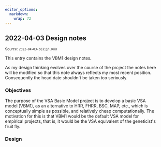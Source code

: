 ```yaml
---
editor_options: 
  markdown: 
    wrap: 72
---
```


<!--- Timestamp to trigger book rebuilds: 2022-04-03 19:17:11 --->



## 2022-04-03 Design notes

<small>Source: <code>2022-04-03-design.Rmd</code></small>

This entry contains the VBM1 design notes.

As my design thinking evolves over the course of the project the notes
here will be modified so that this note always reflects my most recent
position. Consequently the head date shouldn't be taken too seriously.



### Objectives

The purpose of the VSA Basic Model project is to develop a basic VSA
model (VBM1), as an alternative to HRR, FHRR, BSC, MAP, etc., which is
conceptually simple as possible, and relatively cheap computationally.
The motivation for this is that VBM1 would be the default VSA model for
empirical projects, that is, it would be the VSA equivalent of the
geneticist's fruit fly.

### Design
